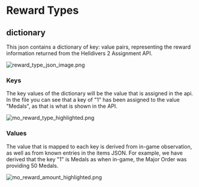 # Reward Types


## dictionary
This json contains a dictionary of key: value pairs, representing 
the reward information returned from the Helldivers 2 Assignment API.

![reward_type_json_image.png](reward_type_json_image.png)

### Keys
The key values of the dictionary will be the value that is assigned
in the api. In the file you can see that a key of "1" has been
assigned to the value "Medals", as that is what is shown in the API.

![mo_reward_type_highlighted.png](mo_reward_type_highlighted.png)

### Values
The value that is mapped to each key is derived from in-game
observation, as well as from known entries in the items JSON.
For example, we have derived that the key "1" is Medals as
when in-game, the Major Order was providing 50 Medals.

![mo_reward_amount_highlighted.png](mo_reward_amount_highlighted.png)
